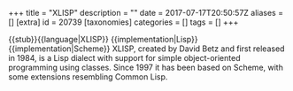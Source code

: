 +++
title = "XLISP"
description = ""
date = 2017-07-17T20:50:57Z
aliases = []
[extra]
id = 20739
[taxonomies]
categories = []
tags = []
+++

{{stub}}{{language|XLISP}}
{{implementation|Lisp}}
{{implementation|Scheme}}
XLISP, created by David Betz and first released in 1984, is a Lisp dialect with support for simple object-oriented programming using classes. Since 1997 it has been based on Scheme, with some extensions resembling Common Lisp.
